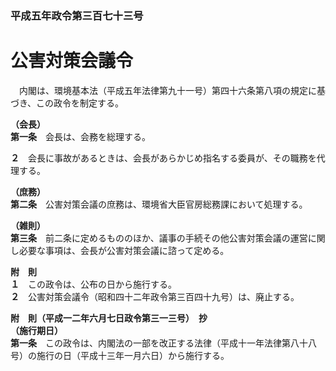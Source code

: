 ### 平成五年政令第三百七十三号  
# 公害対策会議令  
　内閣は、環境基本法（平成五年法律第九十一号）第四十六条第八項の規定に基づき、この政令を制定する。  
  
**（会長）**  
**第一条**　会長は、会務を総理する。  
  
**２**　会長に事故があるときは、会長があらかじめ指名する委員が、その職務を代理する。  
  
**（庶務）**  
**第二条**　公害対策会議の庶務は、環境省大臣官房総務課において処理する。  
  
**（雑則）**  
**第三条**　前二条に定めるもののほか、議事の手続その他公害対策会議の運営に関し必要な事項は、会長が公害対策会議に諮って定める。  
  
**附　則**  
**１**　この政令は、公布の日から施行する。  
**２**　公害対策会議令（昭和四十二年政令第三百四十九号）は、廃止する。  
  
**附　則（平成一二年六月七日政令第三一三号）　抄**  
**（施行期日）**  
**第一条**　この政令は、内閣法の一部を改正する法律（平成十一年法律第八十八号）の施行の日（平成十三年一月六日）から施行する。  
  
